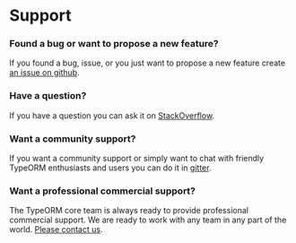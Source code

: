 # Support

### Found a bug or want to propose a new feature?

If you found a bug, issue, or you just want to propose a new feature create [an issue on github](https://github.com/typeorm/typeorm/issues).

### Have a question?

If you have a question you can ask it on [StackOverflow](https://stackoverflow.com/questions/tagged/typeorm).

### Want a community support?

If you want a community support or simply want to chat with friendly TypeORM enthusiasts and users you can do it in [gitter](https://gitter.im/typeorm/typeorm).

### Want a professional commercial support?

The TypeORM core team is always ready to provide professional commercial support.
We are ready to work with any team in any part of the world.
[Please contact us](mailto:support@typeorm.io).